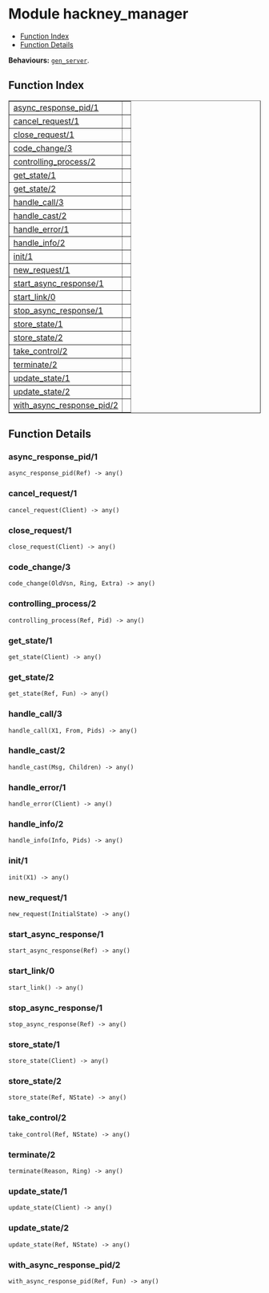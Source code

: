 

# Module hackney_manager #
* [Function Index](#index)
* [Function Details](#functions)

__Behaviours:__ [`gen_server`](gen_server.md).
<a name="index"></a>

## Function Index ##


<table width="100%" border="1" cellspacing="0" cellpadding="2" summary="function index"><tr><td valign="top"><a href="#async_response_pid-1">async_response_pid/1</a></td><td></td></tr><tr><td valign="top"><a href="#cancel_request-1">cancel_request/1</a></td><td></td></tr><tr><td valign="top"><a href="#close_request-1">close_request/1</a></td><td></td></tr><tr><td valign="top"><a href="#code_change-3">code_change/3</a></td><td></td></tr><tr><td valign="top"><a href="#controlling_process-2">controlling_process/2</a></td><td></td></tr><tr><td valign="top"><a href="#get_state-1">get_state/1</a></td><td></td></tr><tr><td valign="top"><a href="#get_state-2">get_state/2</a></td><td></td></tr><tr><td valign="top"><a href="#handle_call-3">handle_call/3</a></td><td></td></tr><tr><td valign="top"><a href="#handle_cast-2">handle_cast/2</a></td><td></td></tr><tr><td valign="top"><a href="#handle_error-1">handle_error/1</a></td><td></td></tr><tr><td valign="top"><a href="#handle_info-2">handle_info/2</a></td><td></td></tr><tr><td valign="top"><a href="#init-1">init/1</a></td><td></td></tr><tr><td valign="top"><a href="#new_request-1">new_request/1</a></td><td></td></tr><tr><td valign="top"><a href="#start_async_response-1">start_async_response/1</a></td><td></td></tr><tr><td valign="top"><a href="#start_link-0">start_link/0</a></td><td></td></tr><tr><td valign="top"><a href="#stop_async_response-1">stop_async_response/1</a></td><td></td></tr><tr><td valign="top"><a href="#store_state-1">store_state/1</a></td><td></td></tr><tr><td valign="top"><a href="#store_state-2">store_state/2</a></td><td></td></tr><tr><td valign="top"><a href="#take_control-2">take_control/2</a></td><td></td></tr><tr><td valign="top"><a href="#terminate-2">terminate/2</a></td><td></td></tr><tr><td valign="top"><a href="#update_state-1">update_state/1</a></td><td></td></tr><tr><td valign="top"><a href="#update_state-2">update_state/2</a></td><td></td></tr><tr><td valign="top"><a href="#with_async_response_pid-2">with_async_response_pid/2</a></td><td></td></tr></table>


<a name="functions"></a>

## Function Details ##

<a name="async_response_pid-1"></a>

### async_response_pid/1 ###

`async_response_pid(Ref) -> any()`


<a name="cancel_request-1"></a>

### cancel_request/1 ###

`cancel_request(Client) -> any()`


<a name="close_request-1"></a>

### close_request/1 ###

`close_request(Client) -> any()`


<a name="code_change-3"></a>

### code_change/3 ###

`code_change(OldVsn, Ring, Extra) -> any()`


<a name="controlling_process-2"></a>

### controlling_process/2 ###

`controlling_process(Ref, Pid) -> any()`


<a name="get_state-1"></a>

### get_state/1 ###

`get_state(Client) -> any()`


<a name="get_state-2"></a>

### get_state/2 ###

`get_state(Ref, Fun) -> any()`


<a name="handle_call-3"></a>

### handle_call/3 ###

`handle_call(X1, From, Pids) -> any()`


<a name="handle_cast-2"></a>

### handle_cast/2 ###

`handle_cast(Msg, Children) -> any()`


<a name="handle_error-1"></a>

### handle_error/1 ###

`handle_error(Client) -> any()`


<a name="handle_info-2"></a>

### handle_info/2 ###

`handle_info(Info, Pids) -> any()`


<a name="init-1"></a>

### init/1 ###

`init(X1) -> any()`


<a name="new_request-1"></a>

### new_request/1 ###

`new_request(InitialState) -> any()`


<a name="start_async_response-1"></a>

### start_async_response/1 ###

`start_async_response(Ref) -> any()`


<a name="start_link-0"></a>

### start_link/0 ###

`start_link() -> any()`


<a name="stop_async_response-1"></a>

### stop_async_response/1 ###

`stop_async_response(Ref) -> any()`


<a name="store_state-1"></a>

### store_state/1 ###

`store_state(Client) -> any()`


<a name="store_state-2"></a>

### store_state/2 ###

`store_state(Ref, NState) -> any()`


<a name="take_control-2"></a>

### take_control/2 ###

`take_control(Ref, NState) -> any()`


<a name="terminate-2"></a>

### terminate/2 ###

`terminate(Reason, Ring) -> any()`


<a name="update_state-1"></a>

### update_state/1 ###

`update_state(Client) -> any()`


<a name="update_state-2"></a>

### update_state/2 ###

`update_state(Ref, NState) -> any()`


<a name="with_async_response_pid-2"></a>

### with_async_response_pid/2 ###

`with_async_response_pid(Ref, Fun) -> any()`


